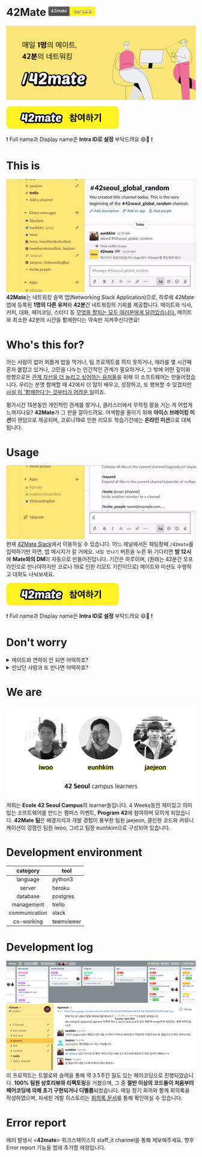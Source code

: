 # 42Mate  <img src="/srcs/version.png" width="125">
![](/srcs/42mate_banner.png)
  
<a href="https://join.slack.com/t/42matespace/shared_invite/zt-e8ay0otg-e2o9cbxfNp9TurFahcXg0A" target="_blank"><img src="/srcs/join.png" width="300"></a>

:exclamation:   Full name과 Display name은 **Intra ID로 설정** 부탁드려요 :smile::pray:  :exclamation:
# This is
![](/srcs/match.gif)   
**42Mate**는 네트워킹 슬랙 앱(Networking Slack Application)으로, 하루에 42Mate 앱에 등록된 **1명의 다른 유저**와 **42분**간 네트워킹의 기회를 제공합니다. 메이트와 식사, 커피, 대화, 페어코딩, 스터디 등 <ins>무엇을 할지는 모두 여러분에게 달려있습니다.</ins> 메이트와 최소한 42분의 시간을 함께한다는 약속만 지켜주신다면요!

# Who's this for?
아는 사람이 없어 외롭게 밥을 먹거나, 팀 프로젝트를 하지 못하거나, 에러를 몇 시간째 혼자 붙잡고 있거나, 고민을 나누는 인간적인 관계가 필요하거나, 그 밖에 어떤 깊이와 방향으로든 <ins>관계 자산을 더 늘리고 싶어하는 유저들</ins>을 위해 이 소프트웨어는 만들어졌습니다. 우리는 분명 함께할 때 42에서 더 많이 배우고, 성장하고, 또 행복할 수 있겠지만 <ins>사실 이 '함께한다'는 것부터가 어려운 일</ins>이죠.

평가시간 15분동안 개인적인 관계를 쌓거나, 클러스터에서 무작정 말을 거는 게 어렵게 느껴지나요? **42Mate**가 그 판을 깔아드려요. 어색함을 줄이기 위해 **아이스 브레이킹 미션**이 랜덤으로 제공되며, 코로나19로 인한 리모트 학습기간에는 **온라인 미션**으로 대체됩니다. 

# Usage
![](/srcs/usage.gif)   
현재 [42Mate Slack](https://join.slack.com/t/42matespace/shared_invite/zt-e8ay0otg-e2o9cbxfNp9TurFahcXg0A)에서 이용하실 수 있습니다. 어느 채널에서든 채팅창에 <code>/42mate</code>를 입력하기만 하면, 앱 메시지가 갈 거에요. <code>내일 만나기</code> 버튼을 누른 뒤 기다리면 **밤 12시**에 **Mate와의 DM**이 자동으로 만들어진답니다. 기간은 하루이며, (원래는 42분간 오프라인으로 만나야하지만 코로나 19로 인한 리모트 기간이므로) 메이트와 미션도 수행하고 대화도 나눠보세요. 

<a href="https://join.slack.com/t/42matespace/shared_invite/zt-e8ay0otg-e2o9cbxfNp9TurFahcXg0A" target="_blank"><img src="/srcs/join.png" width="300"></a>

:exclamation:   Full name과 Display name은 **Intra ID로 설정** 부탁드려요 :smile::pray:  :exclamation:

# Don't worry
<details><summary>메이트와 연락이 안 되면 어떡하죠?</summary>
<p>

다음 날 **만족도를 묻는 앱 메시지**가 발송됩니다. 연락을 했는데도 메이트의 응답이 없었거나, 메이트와의 경험이 안 좋았다면 솔직하게 만족도를 체크해주세요. 만족도는 메이트에게 공개되지 않으며, 불편하지 않고 안전하게 관계를 쌓아갈 수 있도록 하는 보호장치입니다.   

낮은 점수가 반복적으로 평가되는 유저에 대해서는 점차적으로 매칭 확률을 떨어트리고, 점수가 회복되지 않을 경우에는 어플리케이션 이용을 제한하는 정책을 가지고 있습니다.

</p>
</details>
<details><summary>만났던 사람과 또 만나면 어떡하죠?</summary>
<p>

42Mate의 매칭 알고리즘은 완전 랜덤이 아닙니다. **만난 적이 없는 관계를 우선 매칭**하며, 특히 42Mate 이용 경험이 적은 유저를 우선으로 새로운 메이트를 매칭합니다. 42Mate에 등록된 유저의 수가 너무 적지 않다면 같은 메이트를 다시 만나는 일은 드물 거에요.

</p>
</details>


# We are
![](/srcs/42mate_team.png)
저희는 **Ecole 42 Seoul Campus**의 learner들입니다. 4 Weeks동안 재미있고 의미있는 소프트웨어를 만드는 캠퍼스 이벤트, **Program 42**에 참여하며 모이게 되었습니다. **42Mate 팀**은 배경지식과 개발 경험이 풍부한 팀원 jaejeon, 클린한 코드와 커뮤니케이션이 강점인 팀원 iwoo, 그리고 팀장 eunhkim으로 구성되어 있습니다.

# Development environment
|category|tool|
|:-:|---|
|language|python3|
|server|heroku|
|database|postgres|
|management|trello|
|communication|slack|
|co-working|teamviewer|

# Development log
![](/srcs/trello.png)
![](/srcs/slack.png)
이 프로젝트는 트렐로와 슬랙을 통해 약 3.5주간 밀도 있는 페어코딩으로 진행되었습니다. **100% 팀원 상호리뷰와 리팩토링**을 거쳤으며, 그 중 **절반 이상의 코드들이 처음부터 페어코딩에 의해 초기 구현되거나 디벨롭**되었습니다. 매일 정기 회의와 함께 회의록을 작성하였으며, 자세힌 개발 히스토리는 [회의록 문서](https://github.com/eunhyulkim/42mate/wiki/Development-log-(2020.04.16~))를 통해 확인하실 수 있습니다.

# Error report
에러 발생시 <**42mate**> 워크스페이스의 staff_it channel을 통해 제보해주세요. 향후 Error report 기능을 앱에 추가할 에정입니다. 
